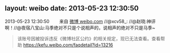layout: weibo
date: 2013-05-23 12:30:50
---
2013-05-23 12:30:50  &nbsp;&nbsp;&nbsp;&nbsp;&nbsp;&nbsp; 来自 <a href="http://weibo.com/" rel="nofollow">微博 weibo.com</a>
//@xcv58_: //@赵晓:神评啊！//@夜宿八宝山:马季绝对不只是个说相声的，说相声的绝对不只是马季~
>  该账号因被投诉违反《微博社区公约》的相关规定，现已无法查看。查看帮助 https://kefu.weibo.com/faqdetail?id=13216
